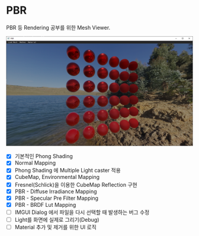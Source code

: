 # PBR
PBR 등 Rendering 공부를 위한 Mesh Viewer.

![Main](./images/main4.png)

- [x] 기본적인 Phong Shading
- [x] Normal Mapping
- [x] Phong Shading 에 Multiple Light caster 적용
- [x] CubeMap, Environmental Mapping
- [x] Fresnel(Schlick)을 이용한 CubeMap Reflection 구현
- [x] PBR - Diffuse Irradiance Mapping
- [x] PBR - Specular Pre Filter Mapping
- [x] PBR - BRDF Lut Mapping
- [ ] IMGUI Dialog 에서 파일을 다시 선택할 때 발생하는 버그 수정
- [ ] Light를 화면에 실제로 그리기(Debug)
- [ ] Material 추가 및 제거를 위한 UI 로직